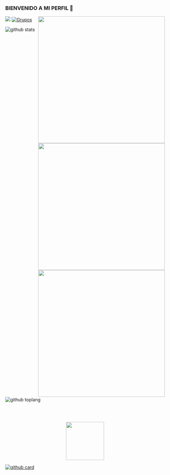 ### BIENVENIDO A MI PERFIL 👋
<img align="right" src="https://www.kindpng.com/picc/m/274-2748314_freetoedit-menherachan-animegirl-animecute-png-kawaii-anime-girl.png" height="400" width="400">
<img align="right" src="https://www.kindpng.com/picc/m/236-2362818_anime-sempai-animegirl-heart-kawaii-cute-anime-girl/.png" height="400" width="400">
<img align="right" src="https://www.kindpng.com/picc/m/90-908155_c-anime-cute-thread-anime-cat-girl-hot.png" height="400" width="400">

<a href="https://wa.me/50369907657" target="blank"><img src="https://img.shields.io/badge/Creador-480804?style=for-the-badge&logo=whatsapp&logoColor=yellow" /></a>
[![Grupos](https://img.shields.io/badge/Grupo-480804?style=for-the-badge&logo=whatsapp&logoColor=yellow)](https://chat.whatsapp.com/DX4KAYmJxRoHWdAUPJX5Dn) 

![github stats](https://github-readme-stats.vercel.app/api?username=MESIASREYES&show_icons=true&theme=maroongold)
![github toplang](https://github-readme-stats.vercel.app/api/top-langs/?username=MESIASREYES&layout=compact&theme=maroongold)

<br><br>
</a>

<p align="center"> 
<a href="https://github.com/MESIASREYES/Fenix-Bot-CD"><img src="http://readme-typing-svg.herokuapp.com?font=mono&size=13&duration=8000&color=[E8A010]&center=falso&vCenter=falso&lines=𝑴𝑰𝑺++𝑷𝑹𝑶𝒀𝑬𝑪𝑻𝑶𝑺" height="120px"></a> 
</p>

<a href="https://github.com/MESIASREYES/Fenix-Bot-CD">![github card](https://github-readme-stats.vercel.app/api/pin/?username=MESIASREYES&repo=Fenix-Bot-CD&theme=maroongold)</a>


